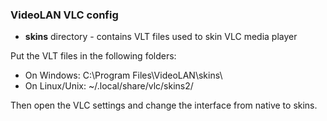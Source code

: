 ### VideoLAN VLC config

* **skins** directory - contains VLT files used to skin VLC media player

Put the VLT files in the following folders:
  * On Windows: C:\Program Files\VideoLAN\skins\
  * On Linux/Unix: ~/.local/share/vlc/skins2/

Then open the VLC settings and change the interface from native to skins.
